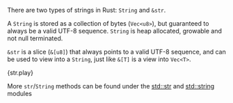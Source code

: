 There are two types of strings in Rust: `String` and `&str`.

A `String` is stored as a collection of bytes (`Vec<u8>`), but guaranteed to
always be a valid UTF-8 sequence. `String` is heap allocated, growable and not
null terminated.

`&str` is a slice (`&[u8]`) that always points to a valid UTF-8 sequence, and
can be used to view into a `String`, just like `&[T]` is a view into `Vec<T>`.

{str.play}

More `str`/`String` methods can be found under the
[std::str](http://static.rust-lang.org/doc/master/std/str/index.html) and
[std::string](http://static.rust-lang.org/doc/master/std/string/index.html)
modules
